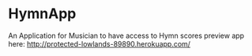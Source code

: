 # HymnApp
An Application for Musician to have access to Hymn scores
preview app here: http://protected-lowlands-89890.herokuapp.com/
